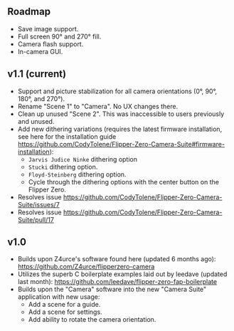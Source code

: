 ## Roadmap

- Save image support.
- Full screen 90° and 270° fill.
- Camera flash support.
- In-camera GUI.

## v1.1 (current)

- Support and picture stabilization for all camera orientations (0°, 90°, 180°, and 270°).
- Rename "Scene 1" to "Camera". No UX changes there.
- Clean up unused "Scene 2". This was inaccessible to users previously and unused.
- Add new dithering variations (requires the latest firmware installation, see here for the installation guide https://github.com/CodyTolene/Flipper-Zero-Camera-Suite#firmware-installation):
  - `Jarvis Judice Ninke` dithering option
  - `Stucki` dithering option.
  - `Floyd-Steinberg` dithering option.
  - Cycle through the dithering options with the center button on the Flipper Zero.
- Resolves issue https://github.com/CodyTolene/Flipper-Zero-Camera-Suite/issues/7
- Resolves issue https://github.com/CodyTolene/Flipper-Zero-Camera-Suite/pull/17

## v1.0

- Builds upon Z4urce's software found here (updated 6 months ago): https://github.com/Z4urce/flipperzero-camera
- Utilizes the superb C boilerplate examples laid out by leedave (updated last month): https://github.com/leedave/flipper-zero-fap-boilerplate
- Builds upon the "Camera" software into the new "Camera Suite" application with new usage:
  - Add a scene for a guide.
  - Add a scene for settings.
  - Add ability to rotate the camera orientation.
